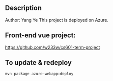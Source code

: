 ## Description
Author: Yang Ye
This project is deployed on Azure.

## Front-end vue project:
https://github.com/w233w/cs601-term-project

## To update & redeploy
```shell
mvn package azure-webapp:deploy
```

